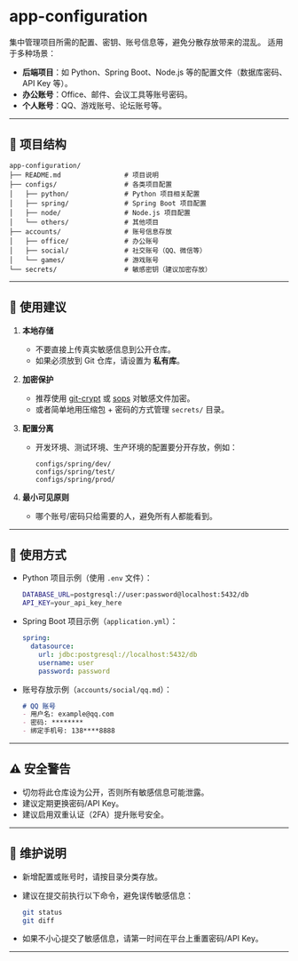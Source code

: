 # app-configuration

集中管理项目所需的配置、密钥、账号信息等，避免分散存放带来的混乱。
适用于多种场景：

* **后端项目**：如 Python、Spring Boot、Node.js 等的配置文件（数据库密码、API Key 等）。
* **办公账号**：Office、邮件、会议工具等账号密码。
* **个人账号**：QQ、游戏账号、论坛账号等。

---

## 📂 项目结构

```
app-configuration/
├── README.md                # 项目说明
├── configs/                 # 各类项目配置
│   ├── python/              # Python 项目相关配置
│   ├── spring/              # Spring Boot 项目配置
│   ├── node/                # Node.js 项目配置
│   └── others/              # 其他项目
├── accounts/                # 账号信息存放
│   ├── office/              # 办公账号
│   ├── social/              # 社交账号（QQ、微信等）
│   └── games/               # 游戏账号
└── secrets/                 # 敏感密钥（建议加密存放）
```

---

## 🔐 使用建议

1. **本地存储**

   * 不要直接上传真实敏感信息到公开仓库。
   * 如果必须放到 Git 仓库，请设置为 **私有库**。

2. **加密保护**

   * 推荐使用 [git-crypt](https://github.com/AGWA/git-crypt) 或 [sops](https://github.com/mozilla/sops) 对敏感文件加密。
   * 或者简单地用压缩包 + 密码的方式管理 `secrets/` 目录。

3. **配置分离**

   * 开发环境、测试环境、生产环境的配置要分开存放，例如：

     ```
     configs/spring/dev/
     configs/spring/test/
     configs/spring/prod/
     ```

4. **最小可见原则**

   * 哪个账号/密码只给需要的人，避免所有人都能看到。

---

## 🚀 使用方式

* Python 项目示例（使用 `.env` 文件）：

  ```bash
  DATABASE_URL=postgresql://user:password@localhost:5432/db
  API_KEY=your_api_key_here
  ```

* Spring Boot 项目示例（`application.yml`）：

  ```yaml
  spring:
    datasource:
      url: jdbc:postgresql://localhost:5432/db
      username: user
      password: password
  ```

* 账号存放示例（`accounts/social/qq.md`）：

  ```markdown
  # QQ 账号
  - 用户名: example@qq.com
  - 密码: ********
  - 绑定手机号: 138****8888
  ```

---

## ⚠️ 安全警告

* 切勿将此仓库设为公开，否则所有敏感信息可能泄露。
* 建议定期更换密码/API Key。
* 建议启用双重认证（2FA）提升账号安全。

---

## 📌 维护说明

* 新增配置或账号时，请按目录分类存放。
* 建议在提交前执行以下命令，避免误传敏感信息：

  ```bash
  git status
  git diff
  ```
* 如果不小心提交了敏感信息，请第一时间在平台上重置密码/API Key。

---
